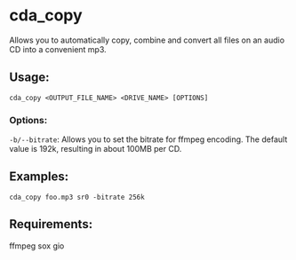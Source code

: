 # cda_copy
Allows you to automatically copy, combine and convert all files on an audio CD into a convenient mp3.

## Usage:
`cda_copy <OUTPUT_FILE_NAME> <DRIVE_NAME> [OPTIONS]`
### Options:
`-b/--bitrate`: Allows you to set the bitrate for ffmpeg encoding. The default value is 192k, resulting in about 100MB per CD.

## Examples:
`cda_copy foo.mp3 sr0 -bitrate 256k`

## Requirements:
ffmpeg
sox
gio

